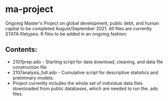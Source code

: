 # ma-project
Ongoing Master's Project on global development, public debt, and human capital to be completed August/September 2021.
All files are currently STATA filetypes. R files to be added in an ongoing fashion.

## Contents:
- 2107prep.ado - Starting script for data download, cleaning, and data file construction file
- 2107analysis_full.ado - Cumulative script for descriptive statistics and preliminary models.
- Project currently includes the whole set of individual data files downloaded from public databases, which are needed to run the .ado files.
